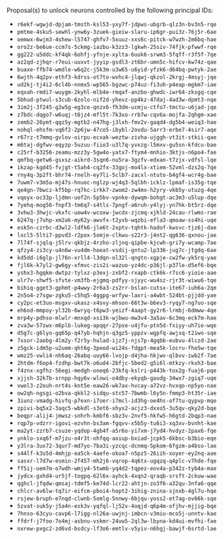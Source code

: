 Proposal(s) to unlock neurons controlled by the following principal IDs:

* `r6ekf-wgwjd-dpjam-tmsth-ksl53-yxy7f-jdpws-ubgrb-qlz3n-bv3n5-rqe`
* `pmtme-4sku5-sewhl-ynw6y-3zuek-gieiw-slaru-ip6gr-pui3z-76j5r-6ae`
* `oemwx-6wjm3-4shew-l5747-ghfv7-5xuuz-xxs6c-pitck-w7wzh-2m6bq-hae`
* `oro2z-be6ue-ccm7s-5ckmg-iazbu-k3zz3-lgkwh-25siv-74fjk-pfwwf-rqe`
* `gg222-u5ddc-kf4qk-6ohfj-yfnje-xylta-6uuk6-srwm3-5fqff-r3f5f-7qe`
* `az2qd-zjhqr-r7eui-uuxvt-jyyip-gsdl3-zt6br-umn5c-hifcv-kw74z-qae`
* `buaxe-ffb74-wmdle-w6q2c-j5k3m-u3w65-u6yid-yfzk6-d64bq-pwtyk-2ae`
* `6wjth-4q2pv-ethf3-kdrss-ot7to-wvhc4-jlqwj-qkzol-2krgj-4msyj-jqe`
* `ud2kj-tj4i2-6cl4b-nnmx5-wp565-bgzwc-p74uz-fi3uh-p4eap-mgkm7-iae`
* `eqxah-rmdi7-wuygm-2kyhl-mlb4e-rmqaf-anzbo-ghwdc-iwr64-zksgq-cqe`
* `5bhud-ptwul-s3cub-6zolo-nif2d-yhevz-pp4kz-47daj-4ad3w-dpmt3-nqe`
* `3im2j-3f245-g2w5g-eg3ce-qnzx6-fh3dm-ucmju-ctfo7-tmctu-u6jad-jqe`
* `z7bdc-dqgo7-w6uqj-t6jz4-mfl5t-7k3xo-rrb7w-cqv6a-mojfa-2qhgm-xae`
* `zemb2-26ymt-qqz5y-mgtb2-n47hg-j3lxh-fmv2v-gaqd4-dg5b4-weiq3-hae`
* `nohql-ehsfm-vq6f2-2p6jw-47co5-ibybl-2ovdu-5arr3-erbe7-4sir7-aqe`
* `r67rz-t7mmq-gvlov-oirpu-ecxak-weztw-zivha-ujggh-vt3it-stkii-qae`
* `m6taj-dgfwv-eqyzp-5uzuu-fiio3-u3l7q-yvxzg-l5mxv-gu5sn-kfdcu-bae`
* `c25rf-b3256-zeamu-mzz3y-5gw4o-yatx7-ftym4-mnhio-3ktjs-n6po4-fae`
* `qmfbq-getw6-gsxsz-aikrd-3sqn6-nu5ra-3gzfv-edxan-t7zjx-vdfsl-lqe`
* `ikzap-kgd45-fvjgt-t5ah4-cq2fx-33goj-mo4lx-xtiem-52vml-dzs2q-7qe`
* `rny4q-3p2ft-bhr74-rnelh-ey7li-5clb7-zacxl-ntuto-b4gf4-wcr4g-bae`
* `7uwm7-v3m5a-mj47s-hnuoc-nglzp-wj4q3-5qlbh-icklz-lpmaf-is35g-tqe`
* `qe4gn-7bwcz-kf5bp-rq7kc-irkk7-zwom2-zw4mx-h2yry-vkb5y-utuzg-4qe`
* `vqoyx-oc33p-ljdmn-uof2n-5p5bv-vpnke-dywqm-bohgt-ac3m3-u5lup-dqe`
* `7yehq-mog56-fnpf3-tm6q7-s4tls-7pngf-a6ruh-y4lyj-yn7hk-bt5rz-dqe`
* `3vhw3-3hwjc-vkxfc-uow4v-wcoxw-jwcdx-zjcmq-xjhld-24cau-rlwms-rae`
* `6247q-j7uhp-xm2ak-my62y-awvfx-t2yvb-wqzbi-efla3-qmoaw-ss4hi-uqe`
* `esk5n-czrbc-d3wl2-ldfk6-jle6t-2xptv-tqhtk-hadof-kwsvc-tjz6j-dae`
* `lxcl5-5lti7-ppvd3-r2pox-5omje-clkwu-s22r3-j4nt2-qg636-qxnou-jae`
* `7l74f-sjqlq-j5lrv-qkbjz-4rzho-zljnq-qipbe-kjcwh-gri7y-wcamp-7ae`
* `qfzy4-zi3cy-u4n6w-vu4dm-hoeat-vsdij-gntu2-lp336-jug7c-jtgdq-6ae`
* `kd5dd-i6glp-jl76n-xrll4-l3dqn-ol32l-qngtn-xgpje-cw2fw-yk5rq-yae`
* `fjl6k-k7yl2-gw6gy-xfmvc-zis2i-wazuo-yz4dc-p36jl-p37le-d5ef6-bqe`
* `yshx3-hgqkm-dwtpz-tylxz-p3exj-zxbf2-rxapb-ctk6k-r7sc6-yioie-aae`
* `ulr7v-shwf5-sfvte-vm3fb-ejgmq-pdfyy-sjyyc-wu4sz-rjr3t-wiwu6-tqe`
* `bihiq-gget3-gphmt-p4wwy-2r6a3-zs2rr-bslan-cutsx-ite67-iuh6a-2qe`
* `2n5o4-z7sgw-zgku5-c5hq5-4ggpg-wrfyw-laxri-a4wbt-524bt-pjjdd-yae`
* `cy2pc-et3uo-msgxv-ukasz-x4svy-mhson-66t3w-b6ev3-ryqy7-ng7uo-sqe`
* `eh6od-mmpoy-yl32b-6wryq-t6pw3-yeizf-4aapt-gy2r6-lrmbj-6dmww-4qe`
* `mrp4y-pdhso-mlwlr-mnxqd-xsi3k-wjbwu-mw3v4-3a5av-6c3mq-eck7m-hae`
* `zva3w-57zwx-m6plb-lukeg-apqqr-27pse-u4jfu-ptn5d-fxiyy-uh7ie-wqe`
* `d5g7c-g6lyo-gq65p-q47yb-hqhjn-q3gz5-yppzv-wgpfq-awjsq-t2iwo-sqe`
* `7xsor-2aobg-4lm2y-f2r5y-hulad-ijz7j-njs7p-4gqbb-eubvu-4lczd-2ae`
* `z5gck-idm5p-u2uem-qht6g-3peod-wi24s-fdgpt-mea5k-locru-fho5w-tqe`
* `wmz25-vwli4-nh6aq-26abq-uuy66-lvojp-d4jha-hkjwv-qlbvv-iwb2f-7ae`
* `2htdm-f6op4-fzdhp-bwt7k-o6ud4-2bfjc-5bed2-g5i6l-mtkzy-rkxh3-bae`
* `f4znx-xgfhz-56egi-medgh-oneq6-23kfq-kslri-p443k-tox2g-fuaj6-pqe`
* `xjjsh-32k7b-srnpp-hqy6v-wlowi-o4dby-ekyqb-gaudg-34wx7-zgiq7-uqe`
* `vwol3-z2ouh-nrt4s-knt5e-eaw26-wk7ax-hvcay-a72vz-hvxqo-np5yo-nae`
* `ow2qh-ngsgi-o2bva-qkkl2-sidqu-stc57-7bwmb-l6y5n-fmmp3-ht35r-iae`
* `3iunz-vmadg-hivfq-p7exn-i7oer-i7mcl-id3hg-oe4hs-of7tu-qypvp-mqe`
* `zpivi-bq5x2-3aqc5-wbkdl-s3et6-xhyx2-acjz3-dxxo5-3u5qv-qky2d-bqe`
* `beqpr-alij4-jmwsz-snhrh-kmbf6-sbz3v-2nvf5-hkfw5-h6gtd-2bqp3-nae`
* `rqp7p-vdzrr-igovi-ezvhn-bs3am-fgqvv-x5b5y-tu6i3-xq3xv-bvnht-kae`
* `ma2yt-zzrb7-csuze-yqdop-4gb4f-a5r6o-yi7xm-j7yd4-hvdyz-2pax6-fqe`
* `ynklo-sxq6f-m7jzu-o4r3t-ohfqq-aoiup-bxiad-jcpk5-6kbsc-b3bio-eqe`
* `y3lra-3ux72-3qur7-md7yo-7ba3i-yzcqc-dcnmq-5pkom-6fgzm-a4bso-lae`
* `s44lf-k3u5d-4mhjp-ea5ck-4aefe-okoa7-n5pz5-26iih-xoyer-ey2nq-aae`
* `sasxr-l7d7w-esmin-2f457-mh2j6-vqrop-4q6tx-ugqzq-q4plc-v7hde-fqe`
* `ff5ij-uem7m-o7wdh-wmjy4-5twmb-yq4d2-tqpez-eov4a-p342z-tyb4a-mae`
* `jydcx-gxhd4-ur5jf-togpq-62l6x-ayhck-4xqn2-qraqb-srsft-2ckuw-wae`
* `qghcl-jfqdw-qmsaj-tdmf5-ke74d-lcr22-ahtjn-zo3f6-a32qu-3nfa6-qqe`
* `chlcr-av6lw-tq7ir-eifcm-pboi4-hopt2-3ihig-znina-sjnxb-4gl7u-hqe`
* `rsjew-bruph-e7nqd-clwnb-5omlg-5nnwy-6bjqu-yoss2-et7ag-ov66k-sqe`
* `5zvat-suk5y-j5a4n-esk3v-yqfql-lj52v-4oqjd-q6p4m-ofjhv-mjjig-bqe`
* `7hnso-63cyu-cavp6-l7igg-nl26a-uwjnj-imbcn-v3miu-mco5j-unntv-kae`
* `ffdrf-j7foo-7o4mj-asbnu-vskmr-24vw5-2ql3w-lbyna-kd4ui-mvfhi-fae`
* `nxrew-pxgc2-zd6vd-bsdcy-lf3o6-emtlv-v5yiv-n6hgj-bawjf-6srtd-lae`
